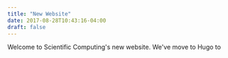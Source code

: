 ```yaml
---
title: "New Website"
date: 2017-08-28T10:43:16-04:00
draft: false
---
```


Welcome to Scientific Computing's new website. We've move to Hugo to 

